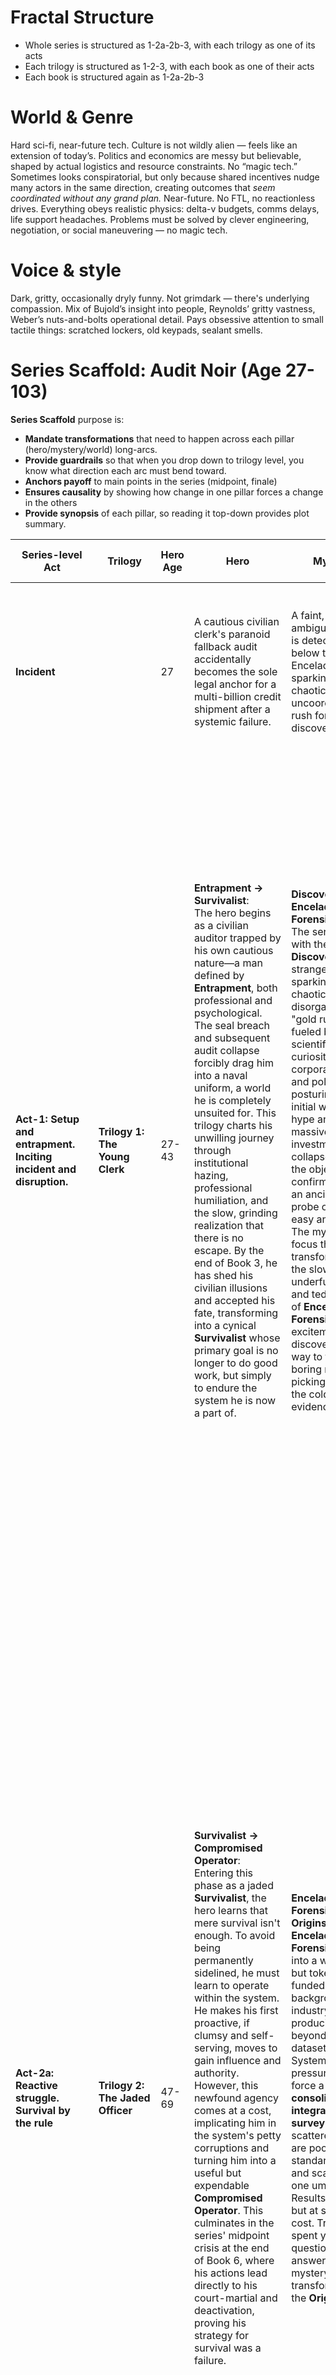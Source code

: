 # Fractal Structure
* Whole series is structured as 1-2a-2b-3, with each trilogy as one of its acts
* Each trilogy is structured as 1-2-3, with each book as one of their acts
* Each book is structured again as 1-2a-2b-3

# World & Genre

Hard sci-fi, near-future tech. Culture is not wildly alien — feels like an extension of today’s. Politics and economics are messy but believable, shaped by actual logistics and resource constraints. No “magic tech.” Sometimes looks conspiratorial, but only because shared incentives nudge many actors in the same direction, creating outcomes that *seem coordinated without any grand plan.* Near-future. No FTL, no reactionless drives. Everything obeys realistic physics: delta-v budgets, comms delays, life support headaches. Problems must be solved by clever engineering, negotiation, or social maneuvering — no magic tech. 

# Voice & style

Dark, gritty, occasionally dryly funny. Not grimdark — there's underlying compassion. Mix of Bujold’s insight into people, Reynolds’ gritty vastness, Weber’s nuts-and-bolts operational detail. Pays obsessive attention to small tactile things: scratched lockers, old keypads, sealant smells.  
# Series Scaffold: Audit Noir (Age 27-103)

**Series Scaffold** purpose is:
* **Mandate transformations** that need to happen across each pillar (hero/mystery/world) long-arcs.
* **Provide guardrails** so that when you drop down to trilogy level, you know what direction each arc must bend toward.
* **Anchors payoff** to main points in the series (midpoint, finale)
* **Ensures causality** by showing how change in one pillar forces a change in the others
* **Provide synopsis** of each pillar, so reading it top-down provides plot summary.

| Series-level Act                                                     | Trilogy                              | Hero Age | Hero                                                                                                                                                                                                                                                                                                                                                                                                                                                                                                                                                                                                                                                                                                         | Mystery                                                                                                                                                                                                                                                                                                                                                                                                                                                                                                                                                                                              | World                                                                                                                                                                                                                                                                                                                                                                                                                                                                                                                                                                                                                                                                                                                                                                                                                                                                                                                                                                                                                                                                                                                                            | Expansion and Infrastructure                                                                                                                                                                                                                          |
| -------------------------------------------------------------------- | ------------------------------------ | -------- | ------------------------------------------------------------------------------------------------------------------------------------------------------------------------------------------------------------------------------------------------------------------------------------------------------------------------------------------------------------------------------------------------------------------------------------------------------------------------------------------------------------------------------------------------------------------------------------------------------------------------------------------------------------------------------------------------------------ | ---------------------------------------------------------------------------------------------------------------------------------------------------------------------------------------------------------------------------------------------------------------------------------------------------------------------------------------------------------------------------------------------------------------------------------------------------------------------------------------------------------------------------------------------------------------------------------------------------- | ------------------------------------------------------------------------------------------------------------------------------------------------------------------------------------------------------------------------------------------------------------------------------------------------------------------------------------------------------------------------------------------------------------------------------------------------------------------------------------------------------------------------------------------------------------------------------------------------------------------------------------------------------------------------------------------------------------------------------------------------------------------------------------------------------------------------------------------------------------------------------------------------------------------------------------------------------------------------------------------------------------------------------------------------------------------------------------------------------------------------------------------------ | ----------------------------------------------------------------------------------------------------------------------------------------------------------------------------------------------------------------------------------------------------- |
| **Incident**                                                         |                                      | 27       | A cautious civilian clerk's paranoid fallback audit accidentally becomes the sole legal anchor for a multi-billion credit shipment after a systemic failure.                                                                                                                                                                                                                                                                                                                                                                                                                                                                                                                                                 | A faint, ambiguous echo is detected 22km below the ice of Enceladus, sparking the first chaotic, uncoordinated rush for discovery.                                                                                                                                                                                                                                                                                                                                                                                                                                                                   | A localized audit chain collapse on a fragile frontier station exposes the deep systemic rot and conflicting incentives underpinning the entire orbital economy.                                                                                                                                                                                                                                                                                                                                                                                                                                                                                                                                                                                                                                                                                                                                                                                                                                                                                                                                                                                 |                                                                                                                                                                                                                                                       |
| **Act-1: Setup and entrapment. Inciting incident and disruption.**   | **Trilogy 1: The Young Clerk**       | 27-43    | **Entrapment → Survivalist**:<br>The hero begins as a civilian auditor trapped by his own cautious nature—a man defined by **Entrapment**, both professional and psychological. The seal breach and subsequent audit collapse forcibly drag him into a naval uniform, a world he is completely unsuited for. This trilogy charts his unwilling journey through institutional hazing, professional humiliation, and the slow, grinding realization that there is no escape. By the end of Book 3, he has shed his civilian illusions and accepted his fate, transforming into a cynical **Survivalist** whose primary goal is no longer to do good work, but simply to endure the system he is now a part of. | **Discovery → Enceladus Forensics**:<br>The series opens with the **Discovery** of a strange anomaly, sparking a chaotic, disorganized "gold rush" fueled by scientific curiosity, corporate greed, and political posturing. This initial wave of hype and massive investment collapses when the object is confirmed to be an ancient, inert probe offering no easy answers. The mystery's focus then transforms into the slow, underfunded, and tedious work of **Enceladus Forensics**, as the excitement of discovery gives way to the long, boring reality of picking through the cold evidence. | **Fragile Frontier  → Cynical Industry**: <br>- The world starts as a **Fragile Frontier**, a patchwork of aging deep-space infrastructure, competing AI systems, and flimsy international treaties. The gold rush is driven by GCC prestige overreach and NAEA’s logistics muscle, while ECS dithers as the reluctant legal partner — slow rulings, endless escrow clauses. After the Enceladus disappointment shatters the fragile ecosystem, bankruptcies cascade and  prestige projects are abandoned. From these ruins, a new order emerges as corporations and insurers begin repurposing the expensive, derelict technology for salvage and manufacturing, transforming the world's presence in space into a **Cynical Industry** driven by liability and profit rather than exploration.                                                                                                                                                                                                                                                                                                                                                 | **Early Network era.** <br>Cis-lunar saturated and already gritty. Mars orbit & Belt nodes patchy. Saturn corridor has fragile treaty-prestige footholds (Relay 6, Tethys, early Enceladus rigs). Maintenance already slipping, no alien anomaly yet. |
| **Act-2a: Reactive struggle. Survival by the rule**                  | **Trilogy 2: The Jaded Officer**     | 47-69    | **Survivalist → Compromised Operator**:<br>Entering this phase as a jaded **Survivalist**, the hero learns that mere survival isn't enough. To avoid being permanently sidelined, he must learn to operate within the system. He makes his first proactive, if clumsy and self-serving, moves to gain influence and authority. However, this newfound agency comes at a cost, implicating him in the system's petty corruptions and turning him into a useful but expendable **Compromised Operator**. This culminates in the series' midpoint crisis at the end of Book 6, where his actions lead directly to his court-martial and deactivation, proving his strategy for survival was a failure.          | **Enceladus Forensics → Origins Hunt**:<br>**Enceladus Forensics** settles into a widespread but token-funded background industry, producing little beyond managed datasets. Systemic pressures finally force a **consolidated, integrated survey**: the scattered efforts are pooled, standardized, and scaled under one umbrella. Results follow — but at staggering cost. Trillions spent yield more questions than answers. The mystery is merely transformed into the **Origins Hunt**.                                                                                                         | **Cynical Industry  → Ambiguity as Economic Engine**:<br>The **Cynical Industry** hardens into a predictable regime where managed uncertainty is the main product. Idle fleets and contractors are kept alive through orbital make-work, unions press to keep systems warm, and coalitions disguise bailouts as “New Enceladus” initiatives. Insurers fold alien monitoring into liability frameworks, regulators and manufacturers defend it to protect the markets already spun up around it. The result is a **Big push**: half the world overspending itself to keep contractors employed, risks insured, and orbital economies circulating. Coalitions disguise bailouts under branded programs - popularly sold everywhere as the _Big Push_ - a turning point. The Big Push becomes a prestige contest: NC drives branded initiatives, UCC forces a rival space-race to stay relevant, NAEA props it all up with throughput. Despite anticlimactic results, the disappointment is managed and out of this overextension emerges a stable economy of **Ambiguity as Economic Engine** — thriving not on answers, but on their absence.<br> | **Network → edging into Standardize.**<br>Belt rings (Vesta, Ceres, Themis) expanding. Enceladus corridor semi-permanent but fragile. Insurance cartels consolidating control. Salvage rights and orbital audits dominate frontier economy.           |
| **Mid-point crisis**                                                 |                                      | 62       | **The Failure of Caution (End of Book 6):** After years of trying to survive by the rules, the hero's methods lead to his court-martial and deactivation. His initial approach to navigating the system has utterly failed, leaving him a professional outcast at his lowest point.                                                                                                                                                                                                                                                                                                                                                                                                                          | **The Hunt Begins (End of Book 6):** <br>The **Big push** concludes. Decades of forensics pooled into a unified survey confirm the object is almost certainly a probe, but yield no residue, no technology, only a broad entry cone into a vague direction. Trillions spent merely open the stage for the **Origins Hunt**.                                                                                                                                                                                                                                                                          | **The New Normal Solidifies (End of Book 6):**<br>The **Big push** concludes. Overspending is entrenched as practice; orbital economies run on bailouts and make-work. A new generation, promised neighbors and breakthroughs, meets only anticlimax. The disappointment is managed, absorbed into policy, and ambiguity itself becomes orthodoxy. The result is a stable, predictable machine fueled by sustaining unanswered questions — a cynical equilibrium that will be shattered by future revelations.                                                                                                                                                                                                                                                                                                                                                                                                                                                                                                                                                                                                                                   |                                                                                                                                                                                                                                                       |
| **Act-2b: Proactive but Compromised. Survival by bending the rules** | **Trilogy 3: The Unwilling Admiral** | 70-88    | **Compromised Operator → Bureaucratic Power**:<br>At his lowest point—a disgraced and deactivated **Compromised Operator**—the hero is ironically pulled back into service. A series of systemic crises eliminates every other viable leader, and his obsessively clean, if inert, record becomes his greatest asset. He is unintentionally promoted through the flag ranks, not by action or ambition, but by the system's own inertia. He is transformed into a figure of real **Bureaucratic Power** that he never wanted and is terrified to wield.                                                                                                                                                      | **Origins Hunt → Contact Dilemma**:<br>The **Origins Hunt**, now a massive industrial and scientific undertaking, reaches its stunning climax. The source of the probe is identified, and a clear signal confirms the existence of its creators. The shocking revelation is that they are profoundly and fundamentally alien. The mystery shifts from a scientific question to a deeply unsettling **Contact Dilemma**, fraught with philosophical and existential implications for all of humanity.                                                                                                 | **Ambiguity as Economic Engine → Existential Threat**:<br>The stable model of **Ambiguity as Economic Engine** is shattered by the shocking certainty of the alien signal. The revelation that humanity is not alone—and that the "others" are truly alien—transforms the mystery from a manageable economic risk into a terrifying **Existential Threat**. This creates widespread paranoia and a global political crisis that transforms old rivalries in the face of a greater, unknown danger. ECS dithers into paralysis, NC’s prestige collapses under alien otherness, UCC strains to keep security convoys credible, and SPA turns opportunistic — seeding the fractures that force interim bureaus into proto-RCC                                                                                                                                                                                                                                                                                                                                                                                                                       | **Standardize → Mature corridor.**<br>Belt co-orbital rings stable. Jupiter depots operational. Saturn corridor normalized as quasi-permanent economy. Rogue launches, fringe cults complicate enforcement                                            |
| **Act-3: Crisis & Resolution. Survival collapses → transformation**  | **Trilogy 4: The Elder Statesman**   | 89–103   | **Bureaucratic Power → A Reluctant Safeguard, or Just Burnout?**:Installed as the RCC’s ceremonial Grand Admiral, the hero accrues immense **Bureaucratic Power** on paper as the Council metastasizes. Confronted by the radical **Containment Lease** — a 50-year, extendable mandate threatening the collapse he always feared — he acts only through fallback paranoia and procedural caution. The arc culminates in a debatable “procedural kill-shot” that stalls the initiative for decades to come. History mythologizes it as a **safeguard**; others dismiss it as exhaustion hardened into paperwork.                                                                                             | **Contact Dilemma → Managed Containment**:The **Contact Dilemma** is deemed too dangerous to leave open. The focus shifts from exploration and philosophy to ruthless pragmatism, transforming the alien mystery into a permanent problem of **Managed Containment**. The RCC’s mandate is no longer to understand, but to monitor and control.                                                                                                                                                                                                                                                      | **Existential Threat → Perpetual Emergency State**:The shared fear of the **Existential Threat** provides cover for radical centralization. Old blocs and national interests are absorbed into a new global order. The world enters a **Perpetual Emergency State**, with the RCC enforcing authority through managed fear, marketed as temporary containment but functioning as centralization by contract. ECS lends legal cover, NAEA bankrolls logistics, UCC supplies muscle, and SPA becomes the scapegoat — together revealing RCC as centralization by contract rather than coordination                                                                                                                                                                                                                                                                                                                                                                                                                                                                                                                                                 | **Mature corridor → Planning of Grand Net**:<br>Full Belt network and Jupiter high ground exploited. RCC lobbying to fund Grand Net as prerequisite for extrasolar, but still procedural leverage. Containment projects dominate                      |
| **Finale**                                                           |                                      | 103      | **A Reluctant Safeguard, or Just Burnout?**:The hero’s fallback cautions and layered disclaimers stall the **Containment Lease** until it collapses. Whether this was a deliberate procedural kill-shot or just reflexive burnout remains contested. His purge is the cost, and he finds only a bitter private peace. Some call it a final safeguard; others nothing more than exhaustion calcified into paperwork. He leaves no speech, no legacy — only an ambiguous obstruction that history later mythologizes.                                                                                                                                                                                          | The **Containment Lease** is revealed as the ultimate tool of **Managed Containment**: a 50-year, renewable mandate to build automated tripwire networks and deterrent cascades. Models admit it may not even work, but activation would sterilize alien worlds. Its collapse delays humanity’s most extreme containment scheme for a generation, though the enigma remains institutionalized as permanent managed risk.                                                                                                                                                                             | The **Perpetual Emergency State** is institutionalized through the **Containment Lease**. To fund it, the RCC demands control over Earth’s key industries and resources for half a century, “renewable upon review.” Marketed as emergency containment, it functions as a quiet coup — dictatorship by contract. Its failure stalls full consolidation, but the administrative architecture endures, waiting for the next mandate.                                                                                                                                                                                                                                                                                                                                                                                                                                                                                                                                                                                                                                                                                                               |                                                                                                                                                                                                                                                       |

# Trilogy Scaffolds

**Trilogy Scaffold** purpose is:
- **Orchestrates arc shifts** — positions how the series-level transformations should slope during this span (Hero illusion cracking, Mystery phase pivot, World spiral intensifying). Three books together must deliver the _mandated transformation_ set at series level.
- **Sets Guardrails** that each book must deliver.
- **Anchors payoff** to main points in the trilogy (midpoint, finale) so it doesn't slump into monotony.
- **Ensures causality** — interlocks Hero, Mystery, and World shifts inside the trilogy so that when one pivots, the others show visible response.
- **Provide synopsis** of each pillar, so reading it top-down provides plot summary.
## Trilogy 1: The Young Clerk (Age 27-46)

| Trilogy-level Act                                         | Book       | Hero Age  | Hero shift                                                                                                                                                                                                                                                                                                                                                                                                                                                     | Mystery shift                                                                                                                                                                                                                                                                                                              | World shift                                                                                                                                                                                                                                                                                                                                                                                                                              | General Locations                                                                                                                                                                                                  |
| --------------------------------------------------------- | ---------- | --------- | -------------------------------------------------------------------------------------------------------------------------------------------------------------------------------------------------------------------------------------------------------------------------------------------------------------------------------------------------------------------------------------------------------------------------------------------------------------- | -------------------------------------------------------------------------------------------------------------------------------------------------------------------------------------------------------------------------------------------------------------------------------------------------------------------------- | ---------------------------------------------------------------------------------------------------------------------------------------------------------------------------------------------------------------------------------------------------------------------------------------------------------------------------------------------------------------------------------------------------------------------------------------- | ------------------------------------------------------------------------------------------------------------------------------------------------------------------------------------------------------------------ |
| **Incident:**                                             |            | **27**    | **Drafted:**<br>A cargo handling incident isolates the hero's paranoid paperwork as the only valid legal anchor. The hero is reluctantly drafted into a provisional naval billet to serve as a "custodial witness."<br>                                                                                                                                                                                                                                        |                                                                                                                                                                                                                                                                                                                            |                                                                                                                                                                                                                                                                                                                                                                                                                                          | Relay 6B (Earth/Luna L5)                                                                                                                                                                                           |
| **Act-1: Setup. Incident and disruption **                | **Book 1** | **27-28** | **Entrapment tightening:**<br>Hero is assigned to a Navy ship escorting the cargo. Instead of completing the contract at Enceladus, the ECS Navy orders information blackout - provisionally commissioning him to satisfy the blackout requirements. Blackout lasts for months and outlasts the provisional commission limit, making Navy bureaucracy to matter-of-factly confirm his commission.<br>                                                          | **The Discovery:** <br>The first faint, ambiguous echo of a potential artificial object is detected under Enceladus’ ocean. No-one pays much attention until echo is confirmed and, unexpectedly, the artifact assessed as possibly artificial. Many are still skeptical but genuine interest captures public imagination. | **The Fragile Frontier:** <br>Scattered blocs inflate the possible find into a hype cycle — to show the flag, assert presence, and strengthen their bargaining position in the endless treaty disputes over jurisdiction, mining rights, and data access. When actual unknown artifact becomes a possibility, the world's ad-hoc space presence is thrown into chaos: jurisdictional disputes, insurance deadlocks, political posturing. | Earth/Luna L5 stations →  Kite's Wake (NTP crawl) → Tethys station → Kite's Wake (Enceladus orbit)                                                                                                                 |
| **Time-gap between books 1 and 2**                        |            | **28-32** | **Crash Course & First Posting:** The hero is sent through an accelerated officer program. It’s a hollow, bureaucratic treadmill focused on compliance and regulations, which he stumbles through terrified. He is then assigned to his first dead-end convoy billets where he begins to realize his paper qualifications mean nothing.                                                                                                                        | **Hype Peaks:** The major powers and corporations commit billions to large-scale expeditions and station construction based on the initial discovery. The frontier buzzes with activity and investment.                                                                                                                    | **Infrastructure Boom:** A massive, uncoordinated build-up of orbital assets, habitats, and monitoring arrays occurs around Saturn, funded by the hype. Jurisdictional lines remain intentionally blurred as everyone wants presence without liability.                                                                                                                                                                                  | Kite's Wake (Enceladus orbit then crawl back to Earth) → Navy Academy (Marne Heights near Paris, then L2 orbital campus) → L5 assembly hub → Celestial Venture (in small convoy with specialty cargo) → Vesta ring |
| **Act-2: Confrontation. Reactive transforms into active** | **Book 2** | **33-34** | **The Long Stagnation:** Now fully integrated but still an outsider, the hero confronts a years-long professional humiliation in a series of dead-end posts, earning the nickname "Lieutenant Fallback." He makes his first active but futile attempts to gain respect by stacking minor compliance certifications.                                                                                                                                            | **The Disappointment:** The expeditions reach the object and confirm it is an ancient, half-fossilized probe. It offers no clear answers, living aliens, or revolutionary tech. The initial hype collapses spectacularly.                                                                                                  | **The Backlash:** A wave of political embarrassment and economic fallout hits. Blocs that over-invested are crippled, and a deep cynicism toward grand projects sets in. The "Long Drift" begins, leaving the frontier littered with half-finished, expensive infrastructure. GCC cascade of collapsed projects drives backlash; NAEA pivots to salvage; ECS pretends probe a ‘minor curiosity’ to deflect blam                          | Celestial Venture (return leg) → L5 assembly hub → Reliant Horizon (convoy transfer duty) → Themis station (outer-A ring)                                                                                          |
| **Mid-point crisis:**                                     |            |           | At the height of the "long lieutenant years," the hero hits rock bottom. He is a professional failure and a laughingstock, realizing he is completely isolated and permanently stuck, with his attempts to escape or improve his standing having proven futile.                                                                                                                                                                                                | The mystery is declared a "minor historical curiosity" by some powers. Funding is slashed, and the entire endeavor is seen as a colossal waste, threatening to end all exploration.                                                                                                                                        | The failure of the "Enceladus Gold Rush" leaves a power vacuum and a trail of bankruptcies, abandoned prestige projects, and expensive, idle infrastructure across the frontier. Insurance cartels seize control, reshaping liability markets                                                                                                                                                                                            | Themis station (outer-A ring)                                                                                                                                                                                      |
| **Time-gap between books 2 and 3**                        |            | **35-41** | - The hero spends years in invisible, humiliating billets — first as **salvage/mothball witness** in the Outer Belt, later in the **variance backlog annex at Deimos orbit**. He is neither promoted nor trusted, just kept on to satisfy insurance quotas. His nickname “Lieutenant Fallback” lingers, but even that fades as he’s forgotten. By the end of the gap, he has no illusions left about earning respect; he is simply _there_, tolerated ballast. | **The Slow Grind:** The mystery enters the "Long Drift." Underfunded forensic work continues in the background, but it's unglamorous and yields no major headlines. The mystery fades from public consciousness.                                                                                                           | **The Salvage Economy:** Corporations and contractors begin the slow work of repurposing the failed infrastructure. A new, cynical economy based on salvage rights, zero-g manufacturing, and insurance enforcement begins to form.                                                                                                                                                                                                      | Salvage/Mothball Witness (Outer Belt half-finished infrastructure) → Logistics Annex (Deimos Orbit)                                                                                                                |
| **Act-3: Resolution. Big choice and transformation.**     | **Book 3** | **42-43** | **Hollow Promotion:** The hero finally receives approval to Lt. Commander — not through merit, but to rubber-stamp existing procedures. They need a low-level auditor, and he IS one, after all. <br>He is faced with a choice: refuse to sign off on borderline cargo and risk his fragile standing, or conform to the system's "standard smoothing." This is his first real test of agency.                                                                  | **Enceladus Forensics:** The mystery is now fully reframed. Its continuation is justified not by the promise of discovery, but by the marginal profits generated from using its associated tech for other, more mundane industrial purposes.                                                                               | **The Cynical Industry:** The new economy solidifies. Salvage rights, zero-g manufacturing, and insurance enforcement create a stable, if morally gray, industrial complex from the ashes of the old hype. NAEA contractors dominate salvage; ECS rulings ratify new insurance carve-outs.                                                                                                                                               | Logistics Annex (Deimos orbit) → Ceres Transit Yard (Ceres stable orbit)                                                                                                                                           |
| **Finale:**                                               |            | **43**    | **The Big Choice:** The hero chooses to conform, rubber-stamping the approvals to secure his position. **The Transformation:** This resolves the arc by becoming a cynical survivalist who chooses conformity to survive the machine.                                                                                                                                                                                                                          | The mystery has fully transitioned from a question of discovery to a line item on corporate and insurance ledgers. The groundwork for monetizing ambiguity is laid.                                                                                                                                                        | The world's transformation is complete. The fragile, hopeful frontier is now a stable, cynical industry where profit shifts from discovery to managed ambiguity.                                                                                                                                                                                                                                                                         | Ceres Transit Yard (Ceres stable orbit)                                                                                                                                                                            |
| **Time-gap between books 3 and 4**                        |            | **44-46** | **Settling In:** The hero spends these years operating as a complicit but functional part of the machine. He hones his skills in navigating bureaucracy, not to excel, but to protect himself. This period solidifies his reputation and sets the stage for the more proactive (and disastrous) choices of Trilogy 2.                                                                                                                                          | The mystery transforms into a low-budget, multi-decade forensic investigation, with competing disciplines emerging to study signals and potential origins on shoestring budgets.                                                                                                                                           | **Systems Mature:** The orbital economy becomes more efficient and ruthless. The initial chaos is gone, replaced by the predictable, incentive-driven machinery of mature corporations and regulatory bodies.                                                                                                                                                                                                                            | Ceres Transit Yard (Ceres stable orbit), sometimes Ceres Hub proper (Liability subcomittee)                                                                                                                        |


## Trilogy 2: The Jaded Officer (Age 47-69)


| Trilogy-level Act                                  | Book       | Hero Age  | Hero                                                                                                                                                                                                                                                                                                                                                                                                                                                 | Mystery                                                                                                                                                                                                                                                                                                                           | World                                                                                                                                                                                                                                                                                                                                                                                                                        |
| -------------------------------------------------- | ---------- | --------- | ---------------------------------------------------------------------------------------------------------------------------------------------------------------------------------------------------------------------------------------------------------------------------------------------------------------------------------------------------------------------------------------------------------------------------------------------------- | --------------------------------------------------------------------------------------------------------------------------------------------------------------------------------------------------------------------------------------------------------------------------------------------------------------------------------- | ---------------------------------------------------------------------------------------------------------------------------------------------------------------------------------------------------------------------------------------------------------------------------------------------------------------------------------------------------------------------------------------------------------------------------- |
| **Incident**                                       | —          | **47**    | His petty jab at a rival spirals into a wide embarrassment, landing him an unwanted captaincy — and new enemies.                                                                                                                                                                                                                                                                                                                                     | **Enceladus Forensics** becomes widespread but token-funded, producing little beyond managed datasets. Incentives mount: insurers, regulators, and manufacturers lobby to keep “alien monitoring” alive; blocs left-out push a **New Enceladus Initiative**; unions seek orbital make-work.                                       | The **Cynical Industry** enters its **Stabilization Era**: idle fleets and contractors kept alive through cartelized insurance; premium bands and carve-outs tighten access; alien-hunt tech repurposed for zero-g manufacturing. Navies drift toward liability enforcement.                                                                                                                                                 |
| **Act-1: Setup / disruption**                      | **Book 4** | **47–48** | **Compromise & Vacancy (Lt Cmdr → Captain):** <br>He avoids scapegoating only by clumsily trading favors and small compromises. When his commanding officer is removed in the aftermath, he is automatically the one doing the job. The billet requires a captain on paper — and he is auto-promoted into the slot. He escapes ruin but is branded dangerous and resented.<br><br>                                                                   | Forensics consolidates: token missions and sensors rolled into a **common data regimen** under insurer oversight. Results remain incremental, more accounting than discovery.                                                                                                                                                     | **Cartel discipline** hardens: liability frameworks and inspection cadence dictate who can afford orbit. Orbital economy stabilizes — but only by narrowing options. Blocs plateau at ceilings; cartelization entrenches. ECS blesses consolidation; NC pushes prestige survey; UCC forces space-race to keep status; NAEA props throughput                                                                                  |
| **Time-gap**                                       | —          | **49–53** | Reputation as a “known nuisance” sets in. He drifts through low-prestige commands, isolated by the costs his audits impose.                                                                                                                                                                                                                                                                                                                          | Catalogs expand; **methods > breakthroughs**. Subfields (e.g., “alien comms”) proliferate but starve on thin budgets.                                                                                                                                                                                                             | **Carve-outs propagate.** Operators gain discounts only if they join certified hazard-mapping schemes. Participation is coerced by economics, not curiosity.                                                                                                                                                                                                                                                                 |
| **Act-2: Confrontation**                           | **Book 5** | **54–55** | **Over-correction (Captain → Commodore):**<br>His overly detailed audit is misunderstood and triggers a freighter into panic, leaving him no choice but to order warning shots. Which escalates into multi-bloc stand-off. Every step is by-the-book, but in a culture where deals are expected, the act is treated as outrageous brinkmanship. Superiors bury the embarrassment by promoting him upward and outward.                                | A **signal flood** produces false positives; Enceladus work dwindles to background maintenance. Economic strain (idle fleets, strike threats) forces through the **Big Push**: a consolidated survey, pitched as cost-saving but in truth a bailout and make-work program.                                                        | **Labor bailout politics peak.** Ports over-comply, unions press for jobs, insurers tie premiums to participation. Ambiguity begins to pay more reliably than clarity. Insurance cartel takeover cascades into bloc reshuffles. Big Push’ bailout disguised as survey consolidates power. NC prestige survey clashes with UCC rival push; SPA maneuvers for corridor leverage; ECS mediates                                  |
| **Mid-point crisis (Trilogy 2)**                   | —          | **54**    | His proactive, compromised survival strategy collapses: promoted but sidelined, he is marked as expendable.                                                                                                                                                                                                                                                                                                                                          | The **Big Push** commences. Trillions are committed to a unified survey: decades of scattered data pooled, new arrays procured, subsurface drones and isotope labs scaled. The gamble is enormous; if it fails, the investigation ends.                                                                                           | The **Big Push** commits half the world to a massive overspending campaign based on a cynical pretext. The failure of this "Big Push" would not just be a scientific disappointment but a catastrophic economic and political failure for multiple blocs.                                                                                                                                                                    |
| **Time-gap**                                       |            | **56-60** | He is not trusted anywhere near a combat-capable command, but after publicly promoting him outright burying him would draw questions. The compromise is ceremonial visibility without authority: he’s shuffled through academy boards, inspection committees, and liaison posts where he can do no harm. Cadets roll their eyes at his procedural lectures, contractors learn to sidestep his signatures, and peers quietly regard him as a warning. | Preparations for the **Big Push** dominate: procurement backlogs, subsurface drones ordered, isotope labs expanded, new orbital arrays queued. Framed as a final, “responsible” consolidation of the Enceladus work, the project is in truth a bailout in disguise. The mission becomes a ritual everyone pretends to believe in. | Overspending becomes normalized. Participation in the Big Push is quietly made compulsory — operators outside the schemes find insurance premiums unbearable. Cartels and blocs brand it “efficiency through consolidation,” but everyone sees the bailout logic underneath. The orbital economy shifts fully into a regime where uncertainty itself is the product, and dissenters are priced out of orbit.                 |
| **Act-3: Resolution / collapse**                   | **Book 6** | **61–62** | **False Victory (Commodore → Deactivated, half-pay):**<br>Used as a pawn in a corporate audit scandal, he is court-martialed on a technicality by an old rival. His career ends in disgrace.                                                                                                                                                                                                                                                         | **The Big Push executes.** Results follow — but anticlimactic: the object is confirmed a probe, yet yields no residue, no technology, only a broad **entry cone** in a vague cosmic direction. The mystery is not resolved, merely transformed into the **Origins Hunt**.                                                         | The **Big Push** entrenches overspending as orthodoxy. A new generation, promised breakthroughs, meets only anticlimax. The disappointment is managed, absorbed into doctrine. Ambiguity itself becomes policy; the economy stabilizes as a machine built on unanswered questions. NAEA bankrolls, NC prestige humiliated, UCC strained, ECS dithering cements ambiguity orthodoxy. SPA already circling with corridor bids. |
| **Finale (Trilogy 2) / Mid-point Crisis (Series)** | —          | **62**    | Court-martialed and cast out, his survival-by-the-rule has failed completely. He understands now: the system does not reward procedure itself — it runs on incentives, and favors those who use the rules to deflect liability.                                                                                                                                                                                                                      | The **Origins Hunt** begins — anticlimactic, expensive, but irreversible.                                                                                                                                                                                                                                                         | **Ambiguity-as-Economic Engine** is institutionalized; overspending and make-work become the predictable regime.                                                                                                                                                                                                                                                                                                             |
| **Time-gap**                                       | —          | **63–69** | He spends years in obscurity, a forgotten footnote, his name scrubbed from active rosters as the system moves on without him. He even got his next promotion as a pure paper-rank: brevet rear admiral (inactive), without a post or chances for one — purely by time-in-grade.                                                                                                                                                                      | The vague cone sparks a slow renaissance in exo-biology and signal analysis, all redirected toward narrowing origins.                                                                                                                                                                                                             | **Fail forward:**<br>A fresh investment boom starts as blocs and corporations fund new sensors and probes for the Origins Hunt, seeding the conflicts of Trilogy 3.                                                                                                                                                                                                                                                          |


## Trilogy 3: The Unwilling Admiral (Age 70–88)

| Trilogy-level Act                          | Book       | Hero Age  | Hero                                                                                                                                                                                                                                                                                                                                                                                                                                                                                                                             | Mystery                                                                                                                                                                                                                                                                                                                                                                                                                                                      | World                                                                                                                                                                                                                                                                                                                                                                                                                                                      |
| ------------------------------------------ | ---------- | --------- | -------------------------------------------------------------------------------------------------------------------------------------------------------------------------------------------------------------------------------------------------------------------------------------------------------------------------------------------------------------------------------------------------------------------------------------------------------------------------------------------------------------------------------- | ------------------------------------------------------------------------------------------------------------------------------------------------------------------------------------------------------------------------------------------------------------------------------------------------------------------------------------------------------------------------------------------------------------------------------------------------------------ | ---------------------------------------------------------------------------------------------------------------------------------------------------------------------------------------------------------------------------------------------------------------------------------------------------------------------------------------------------------------------------------------------------------------------------------------------------------- |
| **Incident**                               | —          | **70**    | **Oversight Board** is constituted under an Underwriter Review Window after the audit panic. San Marino issues guidance strongly encouraging blocs to seat a least-conflicted senior flag, acceptable to a majority of the others. Though sidelined, his spotless fallback record survives purges; bureaucracy drags him back as the only ‘uncorrupted’ option                                                                                                                                                                   | Forensics confirms a faint **propulsion tail signature** aligned with the probe’s entry cone. No longer inert, it is proven to have been directed — raising the stakes from artifact to mission. This new evidence makes it politically impossible to ignore the Origins Hunt.                                                                                                                                                                               | A **catastrophic false positive** — one bloc claims ‘first contact’ from misread or falsified data. Once debunked, the humiliation nearly freezes trade. To save face, blocs and insurers consolidate the Origins Hunt into a mega-program — pitched as reform, but really just optics and bloat.                                                                                                                                                          |
| **Act-1: Setup / reluctant return**        | **Book 7** | **70-71** | **Deactivated → Rear Admiral.** <br>Dragged back as a Rear Admiral by paper seniority — a safe committee member. ECS prefers not to waste an active ops leader on permanent oversight seats. His timidity and obsessive caution, once liabilities, now read as virtues in a room designed for optics. Even with no ops command, every signature he gives binds him closer to responsibility he never wanted.<br>                                                                                                                 | The **trail signature** confirms beyond doubt the probe entered under power, not drift. But the wake fades before it can be back-traced far enough to pinpoint an origin. Analysts scour the narrowed cone, seizing on repeating bursts some call artificial, others dismiss as noise. Certainty remains elusive, the debate fierce.                                                                                                                         | Bloc navies and contractors angle for lucrative Origins contracts, dressing **fiscal desperation** as bold exploration. Competition sharpens, but the economy still runs on the old ambiguity model: enough doubt to justify endless missions, enough hope to keep money flowing. Ambiguity economy is shaken with scandals amid fraud and false breakthroughs. UCC naval strain visible; NC prestige rhetoric mocked; ECS rulings fail to calm investors. |
| **Time-gap**                               | —          | **72-75** | He endures years of ceremonial visibility: parades, academy guest seats, audit boards — always visible, never trusted with ships. Others see him as ballast; he sees himself as a fraud.                                                                                                                                                                                                                                                                                                                                         | After the propulsion trail, every ambiguous burst in the cone is treated as potential proof. Candidate “beacons” multiply, but scarce array time turns the search into factional trench warfare.                                                                                                                                                                                                                                                             | In the shadow of the false positive, blocs overcompensate: sabotage replaces cooperation. Data is withheld, miscalibrated, or covertly jammed — all disguised as compliance, none admitting they fear another humiliation.                                                                                                                                                                                                                                 |
| **Act-2: Confrontation / burden of power** | **Book 8** | **76-77** | **Rear Admiral → Vice Admiral**. At first a harmless overseer on the committee, he’s suddenly vaulted upward when cascading crises (failed expedition, insurance collapse, labor strikes) and the subsequent **audit purge** sidelines most senior officers.  The void forces the navy to fill the positions that keep chains insurable, and his file — dull but intact — becomes one of very few viable flags available. Audit paranoia and survival record trap him in ironic promotion                                        | **Potential signals** within the probe’s cone converge on a star cluster. Each burst is ambiguous on its own, but taken together the models push probability near inevitability — humanity knows it is almost certainly not alone. Painstaking survey reveals the cluster has no Earth-like planets, only wildly alien environments. The shock: **they are not us.** Parallel-biology becomes urgent science, and the **Contact Dilemma** turns existential. | **Midpoint:** Certainty detonates the ambiguity economy; insurers, navies, blocs scramble to reset liability. **Finale:** Realization of alien otherness sparks upheaval across religion, politics, and science. Societies fracture under the weight of “parallel biology” — the comforting myth of human-like neighbors is gone. ECS paralysis, UCC shortfall, NC prestige collapse, SPA opportunism.                                                     |
| **Mid-point crisis**                       | —          | **76**    | **Audit Purge Fallout:**  Liability cascades gut the senior ranks. Where others froze, he recognized the purge pattern early and reinforced his files — cross-checks, seals, redundancies. Decades of petty paperwork paranoia leave him uniquely insurable. For once, his habits keep him in play while others fall.                                                                                                                                                                                                            | **Signal Almost Certainly Confirmed:** Each burst type seems 70–80% artificial by itself; the overlap pushes effective probability to 90% or even 95%, depending on models. _Someone is there_ - Humanity’s first true confirmation, although some are still skeptical.                                                                                                                                                                                      | **Collapse of Ambiguity economy:** Certainty detonates the economy of managed doubt. Cartel takeover weaponizes disappointment; ambiguity becomes unprofitable, triggering collapse. Insurers and blocs scramble to reset liability; audit purges hollow institutions. Governance itself begins to wobble under cascading self-corrections.                                                                                                                |
| **Time-gap**                               | —          | **78-84** | He spends years as the default signature on everything: mediating bloc disputes, chairing liability boards, shuttled into crisis reviews. Always visible, never decisive, he becomes the system’s bureaucratic ballast — a man trapped in ceremonial authority                                                                                                                                                                                                                                                                   | Focus shifts from “are they real?” to “what are they?” Entire budgets flow into **parallel-biology research** and cluster modeling. Theories of contact fracture into competing schools.                                                                                                                                                                                                                                                                     | The _They Are Not Us_ shock ripples outward: new cults, political fractures, fear-driven coordination bureaus. Interim committees emerge — fragile precursors into future RCC.                                                                                                                                                                                                                                                                             |
| **Act-3: Resolution / transformation**     | **Book 9** | **85–86** | **Vice Admiral → Acting Admiral.** Amid the audit meltdown, he is field-promoted to full admiral not as ballast, but because his obsessive audit habits suddenly mattered. Liability cascades had frozen fleets; only his triple-sealed paperwork kept chains certifiable. Underwriters demanded someone who could hold signatures together, and blocs grudgingly agreed. His fallback reflexes act like sandbags, slowing systemic collapse just enough for others to actually solve the problem. This made him visible to all. | The **Origins Hunt splinters** not just administratively but philosophically. Camps divide between “they are threat,” “they are opportunity,” and “they must be made like us.” A fringe consortium launches a **rogue probe**, framed as a bid to prove similarity against mounting alien-difference panic.                                                                                                                                                  | The probe fiasco shatters illusions of control. Religious schisms, factional biology labs, and bloc propaganda wars spill into orbit. Blocs scramble independently to manage fallout, but none succeed. - The shared failure left an unspoken truth hanging: coordination would have to be forced, because it would never be offered willingly.                                                                                                            |
| **Finale (Trilogy 3)**                     | —          | **86**    | Hero is confirmed as full admiral and placed in his bloc’s **probe-response taskforce**. Appointed liaison to other blocs — chosen precisely for being harmless, apolitical, and now broadly acceptable. His authority is nominal, but his visibility now spans all blocs.                                                                                                                                                                                                                                                       | The **probe breakout** makes “silence” obsolete on day one. Scientists scramble — not just to prepare for contact, but to reconcile wildly opposed models of alien otherness. The Contact Dilemma shifts from policy debate to lived crisis: humanity has replied, and no one knows what happens next.                                                                                                                                                       | Each bloc launches contradictory countermeasures. Some jam arrays, others attempt covert follow-up probes, others draft “first message” manifestos. Coordination is ad hoc and visibly insufficient — the failure that will force the birth of the RCC in the next trilogy.                                                                                                                                                                                |
| **Time-gap**                               | —          | **87-88** | He remains in his bloc’s liaison billet: reviews, calls, ceremonial shuttles. A familiar “safe face” in multi-bloc exchanges, visible everywhere but steering nothing. His visibility cements even as his agency withers.                                                                                                                                                                                                                                                                                                        | The **probe breakout** drains every other program. Research collapses into defensive parallel-biology modeling and countermeasure design. Curiosity is buried under security paranoia.                                                                                                                                                                                                                                                                       | Blocs burn trillions on patchwork responses, proving coordination is indispensable. Religions and cults flare, then fragment. Interim oversight bureaus harden into permanent subcommittees, several coordinating bodies emerge — the groundworkd for formal RCC                                                                                                                                                                                           |


## Trilogy 4: The Elder Statesman (Age 89–103)


| Trilogy-level Act                          | Book        | Hero Age    | Hero                                                                                                                                                                                                                                                                                                                                                                                                                                                                       | Mystery                                                                                                                                                                                                                                                                                                                                                                                                                                                                                                                                                   | World                                                                                                                                                                                                                                                                                                                                                                                                                                                                                                                                                                                                                                                                                                                                                                                    |
| ------------------------------------------ | ----------- | ----------- | -------------------------------------------------------------------------------------------------------------------------------------------------------------------------------------------------------------------------------------------------------------------------------------------------------------------------------------------------------------------------------------------------------------------------------------------------------------------------- | --------------------------------------------------------------------------------------------------------------------------------------------------------------------------------------------------------------------------------------------------------------------------------------------------------------------------------------------------------------------------------------------------------------------------------------------------------------------------------------------------------------------------------------------------------- | ---------------------------------------------------------------------------------------------------------------------------------------------------------------------------------------------------------------------------------------------------------------------------------------------------------------------------------------------------------------------------------------------------------------------------------------------------------------------------------------------------------------------------------------------------------------------------------------------------------------------------------------------------------------------------------------------------------------------------------------------------------------------------------------- |
| **Incident**                               | —           | **89**      | **RCC needs paper-rank** over everyone else. Hero is chosen  because he clears every bloc’s veto filter yet threatens no one, his obsessive paranoia with disclaimers inadvertently supplies the new body with its first legal teeth.                                                                                                                                                                                                                                      | **The Intercept Program** is rushed into existence. Framed as a scientific security mission, it functions mainly as liability optics and a precursor to more extreme containment measures.                                                                                                                                                                                                                                                                                                                                                                | **The RCC is born**. Blocs are forced to accept a supranational body marketed as a tool for coordination, but it is in fact the opening move of a **Perpetual Emergency State**.                                                                                                                                                                                                                                                                                                                                                                                                                                                                                                                                                                                                         |
| **Act-1: Setup / reluctant return**        | **Book 10** | **89-90**   | He is pulled from obscurity and installed as the RCC’s figurehead **Ceremonial Grand Admiral**. By now, all blocs agree: he clears every veto filter and threatens no one. Serving in the ceremonial role, he is politely ignored paperwork ballast. He uses his term not to lead but to engineer retirement, using fallback clauses and liability loops to secure what he believes is a clean exit from the system.                                                       | Probe head-start and ambiguous signals resurface. Though the probe has years of head start, planners insist its sub-optimal trajectory still leaves a chance for intercept. A vast multi-bloc effort, **The Intercept Program**, is spun up racing to meet the narrow intercept window. During the probe chase, **Escalating Paranoia** sets in as ambiguous data fuels factional disputes within the RCC. In response, the language of “containment” hardens, and budgets for surveillance and deterrence expand far beyond the initial mission’s scope. | After poorly coordinated responses to the rogue probe, forced by major blocs and supported by pressure from underwriters and San Marino rulings, **the RCC is created**, with a narrow mandate to pool vast resources and coordinate the unprecedented intercept. It begins **Consolidating Power** as its bureaucracy metastasizes and absorbs older institutions. A charismatic executive becomes its public face, while bloc jockeying shapes the machinery: ECS lends legal teeth through rulings, NAEA bankrolls the intercept, UCC provides the naval arm, and SPA is pushed to the margins.                                                                                                                                                                                       |
| **Time-gap**                               | —           | **91-94**   | **The Quiet Retirement.** Out of office at last, he spends years in obscurity, maintaining his private archives and routines. Yet his name lingers in procedural clauses: fallback signatures recycled, caveats invoked. He is gone, but never fully erased.                                                                                                                                                                                                               | **Hardening Doctrine.** The chase becomes background noise — headlines flare when simulations hint the gap could still be closed. “Managed Containment” evolves from reactive mission into proactive ideology, with surveillance networks repurposed for permanent monitoring.                                                                                                                                                                                                                                                                            | **The New Normal.** The RCC executive consolidates power; the world acclimates to emergency coordination as ordinary governance. RCC takes more and more roles upon itself, many call it a power-grab but no-one can do anything about it.                                                                                                                                                                                                                                                                                                                                                                                                                                                                                                                                               |
| **Act-2: Confrontation / burden of power** | **Book 11** | **95-96**   | **The Failed Director.** When the RCC’s executive implodes, he is patched in as caretaker. What once insulated him now paralyzes the system in series of crisis. When the big one hits, his fallback habits migrate upward into the crisis core. Procedure that kept him safe as an auditor becomes paralysis at RCC altitude - human bottlenecks stall brilliant systems. He is quietly rotated out.                                                                      | **From Discovery to Posture.** By now the intercept has receded into a generational project, more pretext than pursuit. Debate shifts from exploration to posture: who pays, who polices, who is punished. Containment scare / false alarm exposes fragility of alien threat management.                                                                                                                                                                                                                                                                  | **RCC Overreach.** The council bloats into crisis-powers; jurisdiction creep accelerates. Blocs begin invoking RCC cover letters as unilateral weapons rather than coordination. Its consensus model starts to fracture. Major powers marginalize other based on RCC’s own Subscribed-Seat rules. NC + UCC hijack mandate against SPA; NAEA silent corridor deal; ECS rules weaponized.                                                                                                                                                                                                                                                                                                                                                                                                  |
| **Mid-point crisis**                       | —           | **96**      | **Procedure is paralysis.** When audit trails expose SPA backing the rogue probe, sanctions review spirals out of control. While he waits on CNO-Cs and circulates disclaimers, NC + UCC execute a **Joint Enforcement Package** under Subscribed-Seat Authority: safety cases withdrawn, liens placed, uplinks paused. SPA’s South Haven base complies itself into paralysis in 72 hours. His **Sealed Dissent** is too late, proving his methods unusable at this scale. | **The Death of Curiosity.** Audit trails tie SPA to rogue probe logistics, triggering a sanctions review. Instead of science or discovery, the alien enigma becomes pretext for enforcement. The question shifts permanently: not _“What are they?”_ but _“What do we do to each other in their name?”_ Curiosity dies; risk management becomes the only frame.                                                                                                                                                                                           | **The Façade Cracks.** RCC consensus proves hollow when NC and UCC hijack its mandate as a **flag of convenience** to suffocate SPA, while NAEA remains silent, later revealed to have secured a corridor side deal. Smaller blocs are humiliated, authority fragmented. It is the first step toward the **Perpetual Emergency State**: emergency powers used as permanent rent.                                                                                                                                                                                                                                                                                                                                                                                                         |
| **Time-gap**                               | —           | **97-101**  | **The Reluctant Figurehead.** After his failure, he is not allowed to vanish. His name circulates on advisory boards and commemorations — a symbol cited by all sides as ballast, cautionary tale, or token of continuity. Too visible to disappear, too inert to matter.                                                                                                                                                                                                  | **The Containment Economy.** With curiosity dead, the mystery is fully monetized. Corporations and blocs invest in surveillance, deterrence, and risk modeling. Answers no longer matter — only stable long-term security contracts. Occasional probe updates still make headlines, but as ritual more than science.                                                                                                                                                                                                                                      | **Re-Centralization.** After the SPA enforcement, new RCC leadership re-consolidates power, with smaller blocs having little say in global matters. The “decentralized tyranny” begins to tighten its grip, proposing massive projects to restore the illusion of control. Insurers’ cartel procedures ossify into standing RCC frameworks, metastasizing without formal rupture                                                                                                                                                                                                                                                                                                                                                                                                         |
| **Act-3: Resolution / transformation**     | **Book 12** | **102-103** | **A Reluctant Safeguard, or Just Burnout?** As a retired but highly visible public figure, he is finally dragged into the **Containment Lease** confrontation. Politicians and blocs invoke his name to cloak their schemes, his support implied or demanded. His fallback habits now place him at the center of the RCC’s most extreme initiative. He treats it with the same fallback loops and layered disclaimers that once kept him safe.                             | **The Containment Lease.** The final expression of “Managed Containment”: a 50-year renewable emergency charter to fund deterrent cascades and automated sterilization protocols. Proposed as permanent deterrence, it marks the shift from inquiry to institutionalized risk. False alarms in prototype containment nets keep alien echo structurally alive.                                                                                                                                                                                             | **Dictatorship by Contract.** RCC pushes a charter to build an "ultimate safeguard" - a fully automated layered tripwires linked to sterilization cascades across multiple vectors (kinetic strikes, orbital arrays, engineered plagues). To fund the **Containment Lease** as they call it, the RCC demands control over global industry and resources for half a century, “renewable upon review.” The proposal formalizes the architecture of the **Perpetual Emergency State**: some are shocked at the annihilation logic, others fixate on ceding command to opaque AI triggers, while still others are thrilled at the economic windfall or the promise of unassailable security. ECS sells lease as legal prudence; UCC enforces; NAEA funds; SPA scapegoat baked into precedent |
| **Finale (Trilogy 4) / Finale (Series)**   | —           | **103**     | **A Reluctant Safeguard, or Just Burnout?** His fallback cautions and disclaimers stall the **Containment Lease** until it collapses. Whether this was deliberate resistance or reflexive burnout remains contested. His purge is the cost, and he finds a bitter private peace. He leaves no speech, no legacy — only an ambiguous obstruction mythologized as a final safeguard                                                                                          | **The Mystery is Contained.** The **Containment Lease** fails, but its ideology — **Managed Containment** — endures as humanity’s standing policy. The enigma is never solved; it is institutionalized as a permanent, managed risk that justifies the new order. The probe is still out there, the pursuit closer, but it has become a permanent backdrop — a justification, not a destination                                                                                                                                                           | **Perpetual Emergency State.** The Lease’s failure stalls full consolidation, but the architecture remains and RCC endures. Emergency rule has been converted into administrative routine — a dictatorship by contract that survives its own first collapse.                                                                                                                                                                                                                                                                                                                                                                                                                                                                                                                             |



# "Why not X" and explanations

- T4- Set a hard sunset for RCC emergency powers → They did. Until the emergency is resolved, which is decades away. And it's not auto-renewed but 
- T3- Send a beacon instead of building a slow probe → The origin cluster is in the dust cloud, making receiving hard and sending almost impossible (inverse square law). AND the origina cluster is a volume, not a point.
- T3- Demote/retire the hero permanently? also: SERIES- Why not just frame and purge the hero earlier? → He IS somewhat useful. Inconvenience he causes are primarily for day-to-day ops and actors
- T3- Why didn't a megacorp build its own secret probe? → Maybe they did? Their otherwise legitimate nature made it more likely for SPA to back them.
- T3/T4- Go all-signal instead of a physical intercept → When detected, probe was already far enough and radio silent. EW needs proximity i.e. partial intercept.
- T3/T4- Use mass drivers or kinetic dusting → When detected, too far away for kinetic dusting, would need intercept anyway. Mass drivers were tried from multiple actors but with very low probability of success. Maybe probe was still doing pre-programmed gentle random evasive manouvers - few meters to any side and mass driver would miss. In the end (probe hunt) they would do exactly that as one of the attack vectors.
- T3- Launch multiple chaser vehicles from day one → They just couldn't make up the delta-v difference, once the probe was detected. It was already launched from the outer system, once detected the gap was huge and increasing daily. In the end they needed to combine forces to build chasers/launch facilities powerful enough to have high probability of intercept.
- How does a ceremonial rank become real power? → Explained in MechanicsBible
- Insurers didn’t cancel coverage → state pressure + reinsurance backstops + “too-big-to-fail” orbital chains.
- Whistleblowers didn’t blow it up → compartmentalization, retaliation, and disinfo swamping the few real leaks.
- Big Push vs early halt → sunk-cost politics + labor peace + prestige contests across blocs.
- Open-source all probe data → Raw data without instrument keys and calibration metadata is worthless; those are export-controlled and IP-encumbered. A ‘science ledger’ exists, but every bloc redacts the bits that actually let you reproduce the result.
- Rely on AIs instead of humans → Humans in the loop are hard legal constraint, and most cultures accept it as a non-negotiable norm.
- Buy SPA’s base access rather than strangling it → They would never sell it, that's their ticket to relevance.
- Why SPA didn’t move critical functions first → They did, what they could. But South Haven’s value is its stack: fuel, yards, arrays, corridors. You can’t forklift that in a year. 
- Replace the hero with a charismatic fixer → Everyone’s first choice is someone else’s veto. He is the one that is acceptable to all - least-conflicted, least-threatening - so he keeps getting the job nobody wants.
- Why the Navy doesn't just park him permanently on staff → Explained in MechanicsBible

# Book Acts Scaffolds

## Book 1: Drafted Clerk

| Act                                      | Plot Spine                                                                                                                                                                                                                                                                                                                                                                                                                                                                                                                                                                                                                       | Hero Illusions:Lie / Stakes / Truth                                                                                                                                                                                                                                                                                                                                                                                                   | Mystery Transformations                                                                                                               | World Transformations                                                                                                                 | Hero Emotional State                           |
| ---------------------------------------- | -------------------------------------------------------------------------------------------------------------------------------------------------------------------------------------------------------------------------------------------------------------------------------------------------------------------------------------------------------------------------------------------------------------------------------------------------------------------------------------------------------------------------------------------------------------------------------------------------------------------------------- | ------------------------------------------------------------------------------------------------------------------------------------------------------------------------------------------------------------------------------------------------------------------------------------------------------------------------------------------------------------------------------------------------------------------------------------- | ------------------------------------------------------------------------------------------------------------------------------------- | ------------------------------------------------------------------------------------------------------------------------------------- | ---------------------------------------------- |
| **Incident: Trap Opens**                 | A seal breach corrupts custody timestamps; his paranoid backups accidentally become the **only unbroken link in the custody chain**.                                                                                                                                                                                                                                                                                                                                                                                                                                                                                             | **Lie:** "If the paperwork looks good, no one looks twice."<br>**Stakes**: Mediocrity exposed; redundancy puts him front and center.<br>**Truth (glimpse):** Paperwork is the first thing they dig into when things go down.                                                                                                                                                                                                          | **Dormant.** Enceladus mission exists only as routine background.                                                                     | Audit collapse exposes the Fragile Frontier’s brittleness; insurers freeze coverage.                                                  | Cushioned mediocrity → Shock and Vulnerability |
| **Act 1: Setup and Entrapment**          | Navy “solves” the deadlock by absorbing him under temporary **provisional billet**. Niece visits him on the station. After cargo misses the convoy, his billet is extended. He’s not asked—just processed.                                                                                                                                                                                                                                                                                                                                                                                                                       | **Lie:** "Just comply and don't get into trouble".<br>**Stakes**: Loss of agency; the system puts him where needed.<br>**Truth (glimpse)**: Compliance isn't neutral; the system treats it as consent.                                                                                                                                                                                                                                | **Dormant.** Enceladus is just a destination, backdrop only.                                                                          | The Fragile Frontier reveals its inertia and petty politics; bureaucracy itself is the conflict.                                      | Shock and Vulnerability → Resentful Compliance |
| **Act 2a: Reactive Struggle**            | He files a grievance (loops into military system), is reassigned aboard _**Kite’s Wake**_ as custodial audit officer. Later he earns a **single grudging save**, then gets **false validation** from an inspector who mistakes his fallback clutter for professionalism. Command abruptly retasks the ship toward Enceladus.                                                                                                                                                                                                                                                                                                     | **Lie:** “If I’m stuck in this weird place, safer to be useful.”<br>**Stakes**: Hero feels he's "starting to get it".<br>**Truth (glimpse):** Shallow understanding is more dangerous than none.                                                                                                                                                                                                                                      | **Dormant.** Ship en route for what is still considered a routine survey.                                                             | Frontier shows its ‘normal’ state: procedural friction, petty authority, insurers stalling; blocs maneuver behind paperwork.          | Resentful Compliance → False Hope              |
| **Midpoint Crisis**                      | **Enceladus Echo.** Regional Command detaches them for fast-burn toward Enceladus. He realizes that his earlier **tweaked fallback certs** become part of the evidentiary pedigree.                                                                                                                                                                                                                                                                                                                                                                                                                                              | **Lie:** “If it’s permitted and looks better, it’s harmless.”<br>**Stakes:** Instead of keeping him out of sight, all his maneuvers have finally left a permanent paper trail if anyone digs deep enough.<br>**Truth (glimpse):** No entry is harmless; piecemeal fallbacks don’t protect — they only compound the risk.                                                                                                              | **The Discovery.** Echo detected and elevated into the official artifact candidate of record — the moment the series mystery ignites. | Regional blackout corridor ordered; blocs issue aggressive claims. The Hype Wave begins, destabilizing the fragile status quo.        | False Hope → Dawning Horror                    |
| **Act 2b: Initiative Misfires**          | He tries to make himself useful. His flag  triggers the costly intercept delay and he is shown a benign camouflage trick by a veteran. An insurance dispute forces a Pushdown Reconciliation, suddenly dragging calibration baselines into scope. Ordered to reconcile, Venn fabricates a bridging packet to make his earlier tweak look compliant; it's co-signed and logged under his ID. The ship finally delivers the lensing arrays, his billet should expire with the mission.                                                                                                                                             | **Lie:** _“If I adapt the tricks deliberately, I can manage the risk and then be free.”_  <br>**Stakes:** _The reconciliation packet contaminates the pedigree under his ID; pushdown + scope creep make him the continuity hinge._  <br>**Truth (glimpse):** _Cynical adaptation isn’t mastery — it’s the mechanism of entrapment._                                                                                                  | Artifact packets multiply; competing claims seeded in custody. The blackout reframes the find as a controlled asset.                  | Frontier stressed: blocs jockey for rights while officers adopt cynical shortcuts; corruption spreads fractally from station to bloc. | Dawning Horror → Cynical Adaptation            |
| **Act 3: Crisis and Resolution**         | Echo is confirmed, the command issues blackout order. Any flags in evidence chain need to be cleared by emergency audit board. Now he faces a choice: explain the fix and chain collapses - or let it stand and become tied to it. He chooses capture over humiliation, and system binds him as continuity witness, commissioning him as acting Lieutenant. In the blackout weeks that follow, a cautious note he logs is weaponized by another officer into interdiction, drawing diplomatic blowback. Rival blocs counter-claim; media frames the ship as frontier guardian while internal reviews quietly extend the mission. | **Big Lie Collapses:** The machine runs on order. If I keep the ledgers clean, I will be safe and respected.<br>**Stakes:** By clinging to his habits, he dug himself into a hole. No way out now, it's either humiliation and exposure or acceptance of his new role, whatever it may bring.<br>**Big Truth Internalized:** The system runs on liability. Every entry binds. Procedure is for the system’s safety, not its operators | Object publicly acknowledged; disputes erupt. Media narrative takes over — propaganda replacing data.                                 | Blackout routinized; ship spun into propaganda. The frontier slides into soft militarization — a low-grade standoff.                  | Cynical Adaptation → Bitter Irony              |
| **Finale: Aftermath and Transformation** | Day-90 and he is informed that his acting rank is flipped to **Probationary Commission** by regulation. No ceremony, no consent—just a green line on a roster. He realizes there is no exit. He begins to ritualize fallback paranoia (double-stamping, redundant logs).                                                                                                                                                                                                                                                                                                                                                         | **Lie:** _“Probation means release; it will end soon.”_  <br>**Stakes:** _No closure - temporary becomes permanent. <br>**Truth:** Compliance is not safety, survival is in adapting and enduring.                                                                                                                                                                                                                                    | **Institutionalized as a managed crisis.** The artifact is bureaucratized into record, justifying long-term control.                  | The Fragile Frontier hardens into tense equilibrium, inertia locking in — stage set for Book 2.                                       | Bitter Irony → Hollow Acceptance               |

## Book 2: Forever Lieutenant

* **Incident and Disruption**
  The Enceladus rush is at its peak. Ships, cargo, and personnel flood the corridor; ECS Navy is stretched thin. Hero returns from freighter billet and is reassigned to a **compliance post on a neglected outer-ring station**. No prestige, but suddenly crucial to throughput. He is terrified, painfully aware he's out of his depth.

* **Act 1: Setup and Entrapment**
  He travels via convoy ship (no free rides — even passengers must serve temp billets). At the station, he rotates through dull but visible tasks: certifying dockings, cross-checking bloc liaisons, mediating insurance paperwork. He meets his **Comrade** in this bureaucracy, whose dry recognition both steadies and unsettles him. He convinces himself this is a chance to gain respect.

* **Act 2a: Reactive Struggle**
  Daily grind of over-earnest diligence. He files meticulous reports, does his certifications, patiently waiting for respect that never comes. Colleagues dismiss him as a nuisance. Reputation begins forming: he’s the man who always delays cargo with fallback seals and extra disclaimers.

* **Midpoint Crisis**
  Revelation hits: the **Enceladus artifact is inert**. Hype collapses; half-built stations and cargo en route become embarrassing liabilities. On station, after being scolded for a routine but tone-deaf compliance hold, Hero is at rock bottom - desperate, he sees unfolding chaos as chance to prove worth, interpreting that procedures are exactly what is crucial now .

* **Act 2b: Initiative Misfires**
  World backlash cascades: blocs disown sunk costs, insurers move in, salvage pivots replace exploration. The station itself shifts role — from gateway to arbitration/salvage hub. Hero doubles down on procedure, also getting extra certifications and even lobbying old instructor for promotion. Each move misfires. Instead of recognition, he becomes a quiet red flag, known but not trusted.

* **Act 3: Crisis and Resolution**
  Reassignment comes - he is not promoted but sidelined further instead. Around the station, the informal nickname **“Lieutenant Fallback”** begins circulating, half-joke, half-label. His bid for respect collapses into mockery.

* **Finale and Transformation**
  The illusion of winning respect through diligence is dead. He begins to internalize that only **caution and fallback redundancy** keep him from ruin. 


## Book 3: Collateral Rubberstamp

* **Incident and Disruption**
  Forgotten at Deimos backlog annex, he finds out he's been promoted to Lt. Commander by quota churn. It is just a dry administrative note, no one even talked to him. He is reassigned to Ceres Station, a booming hub of salvage operations.

* **Act 1: Setup and Entrapment**
  Arrives at Ceres, convinced the promotion might finally mean something. But half-finished Saturn projects and wreck convoys flood arbitration boards; his billet drops him into a variance backlog where shortcuts are normal, and shipments are already moving under his name.

* **Act 2a: Reactive Struggle**
	He tries to “do it properly” — filing objections, re-running checks, insisting on complete paperwork. Colleagues wave him off: anywhere near full procedures, salvage throughput just stalls. His Arrangement is introduced: a logistics coordinator with health flags he sometimes helps to burry.

* **Midpoint Crisis**
	The Convoy S-14 packet lands on his desk. It is a flotilla of partially dismantled station modules and stripped-down drone tugs. After the "big push" collapse, it was towed to a high-parking orbit and left there. He decides he will handle this one case perfectly, start-to-finish, to prove to himself that the system can work if someone just does their job right.

* **Act 2b: Initiative Misfires**
	He starts working on the S-14 packet. But instead of making progress, he discovers three walls: expired permits (political deadlock), conflicting liens (financial deadlock), and fraudulent manifests (physical deadlock). Confused, he petitions blocs, requests inspections, chases every contradiction. Weeks turn to months.

* **Act 3: Crisis and Resolution**
	The pressure mounts. Insurance penalties for the stationary convoy escalate daily. The salvage consortium is screaming about the delay. His superior officer, who initially ignored him, now starts demanding daily updates on why this "routine" packet is holding up an entire sector's logistics chain. A weary superior finally tells him, flatly, without anger, “the problem isn’t the file, it’s the convoy still being here — make it go away.”
	
* **Finale and Transformation**
	He looks at the web of contradictory claims, expired permits, and fraudulent manifests. The "responsibility illusion" shatters. He realizes he was never meant to solve it. He was only meant to process it. With a sense of hollow calm, he opens the final approval form, manually overrides the dozen red flags his own audit has raised, and applies his digital signature.

